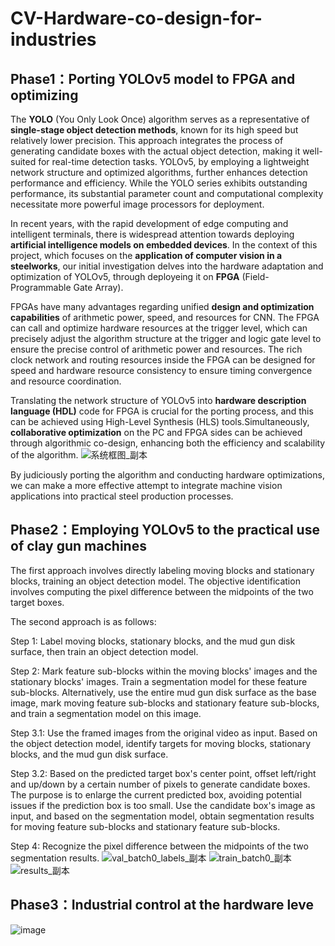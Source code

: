 # CV-Hardware-co-design-for-industries

## Phase1：Porting YOLOv5 model to FPGA and optimizing
The **YOLO** (You Only Look Once) algorithm serves as a representative of **single-stage object detection methods**, known for its high speed but relatively lower precision. This approach integrates the process of generating candidate boxes with the actual object detection, making it well-suited for real-time detection tasks. YOLOv5, by employing a lightweight network structure and optimized algorithms, further enhances detection performance and efficiency. While the YOLO series exhibits outstanding performance, its substantial parameter count and computational complexity necessitate more powerful image processors for deployment.

In recent years, with the rapid development of edge computing and intelligent terminals, there is widespread attention towards deploying **artificial intelligence models on embedded devices**. In the context of this project, which focuses on the **application of computer vision in a steelworks**, our initial investigation delves into the hardware adaptation and optimization of YOLOv5, through deployeing it on **FPGA** (Field-Programmable Gate Array).

FPGAs have many advantages regarding unified **design and optimization capabilities** of arithmetic power, speed, and resources for CNN. The FPGA can call and optimize hardware resources at the trigger level, which can precisely adjust the algorithm structure at the trigger and logic gate level to ensure the precise control of arithmetic power and resources. The rich clock network and routing resources inside the FPGA can be designed for speed and hardware resource consistency to ensure timing convergence and resource coordination.

Translating the network structure of YOLOv5 into **hardware description language (HDL)** code for FPGA is crucial for the porting process, and this can be achieved using High-Level Synthesis (HLS) tools.Simultaneously, **collaborative optimization** on the PC and FPGA sides can be achieved through algorithmic co-design, enhancing both the efficiency and scalability of the algorithm.
![系统框图_副本](https://github.com/kaamava/CV-Hardware-co-design-for-indusries/assets/106901273/3139a694-ff16-4f42-a879-0e9fd3065ddd)

By judiciously porting the algorithm and conducting hardware optimizations, we can make a more effective attempt to integrate machine vision applications into practical steel production processes.

## Phase2：Employing YOLOv5 to the practical use of clay gun machines
The first approach involves directly labeling moving blocks and stationary blocks, training an object detection model. The objective identification involves computing the pixel difference between the midpoints of the two target boxes.

The second approach is as follows:

Step 1: Label moving blocks, stationary blocks, and the mud gun disk surface, then train an object detection model.

Step 2: Mark feature sub-blocks within the moving blocks' images and the stationary blocks' images. Train a segmentation model for these feature sub-blocks. Alternatively, use the entire mud gun disk surface as the base image, mark moving feature sub-blocks and stationary feature sub-blocks, and train a segmentation model on this image.

Step 3.1: Use the framed images from the original video as input. Based on the object detection model, identify targets for moving blocks, stationary blocks, and the mud gun disk surface.

Step 3.2: Based on the predicted target box's center point, offset left/right and up/down by a certain number of pixels to generate candidate boxes. The purpose is to enlarge the current predicted box, avoiding potential issues if the prediction box is too small. Use the candidate box's image as input, and based on the segmentation model, obtain segmentation results for moving feature sub-blocks and stationary feature sub-blocks.

Step 4: Recognize the pixel difference between the midpoints of the two segmentation results. 
![val_batch0_labels_副本](https://github.com/kaamava/CV-Hardware-co-design-for-industries/assets/106901273/6bedea1f-8f67-4ef4-a395-46a215496b50)
![train_batch0_副本](https://github.com/kaamava/CV-Hardware-co-design-for-industries/assets/106901273/a5ee23f7-e372-40bc-b2b2-703f4d80c10a)
![results_副本](https://github.com/kaamava/CV-Hardware-co-design-for-industries/assets/106901273/af00afbd-df66-41ad-b7a3-16425fecc82f)

## Phase3：Industrial control at the hardware leve

![image](https://github.com/kaamava/CV-Hardware-co-design-for-industries/assets/106901273/0bda7ab9-7b7a-4f1b-9e81-77df0575a112)

